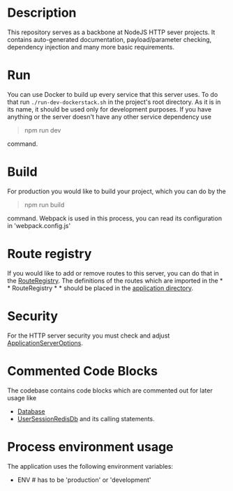 # Description

This repository serves as a backbone at NodeJS HTTP sever projects.
It contains auto-generated documentation, payload/parameter checking,
dependency injection and many more basic requirements.

# Run

You can use Docker to build up every service that this server uses.
To do that run `./run-dev-dockerstack.sh` in the project's root directory.
As it is in its name, it should be used only for development purposes.
If you have anything or the server doesn't have any other service dependency use

> npm run dev

command.

# Build

For production you would like to build your project, which you can do by the

> npm run build

command. Webpack is used in this process, you can read its configuration in 'webpack.config.js'

# Route registry

If you would like to add or remove routes to this server, you can do that in the
[RouteRegistry](src/server/configuration/RouteRegistry.ts).
The definitions of the routes which are imported in the * * RouteRegistry * *
should be placed in the [application directory](src/application).

# Security

For the HTTP server security you must check and adjust
[ApplicationServerOptions](src/server/configuration/ApplicationServerOptions.ts).

# Commented Code Blocks

The codebase contains code blocks which are commented out for later usage like
 * [Database](src/engine/components/Database.ts)
 * [UserSessionRedisDb](src/engine/components/UserSessionRedisDb.ts)
and its calling statements.

# Process environment usage

The application uses the following environment variables:
 * ENV # has to be 'production' or 'development'
  
